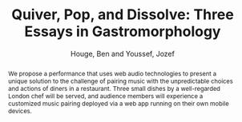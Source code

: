 --- 
title: "Quiver, Pop, and Dissolve: Three Essays in Gastromorphology" 
abstract: "We propose a performance that uses web audio technologies to present a unique solution to the challenge of pairing music with the unpredictable choices and actions of diners in a restaurant. Three small dishes by a well-regarded London chef will be served, and audience members will experience a customized music pairing deployed via a web app running on their own mobile devices." 
address: "London" 
author: "Houge, Ben and Youssef, Jozef"
webAuthor: "Ben Houge, Jozef Youssef" 
booktitle: "Proceedings of the International Web Audio Conference" 
editor: "Thalmann, Florian and Ewert, Sebastian" 
month: "August"
pages: "" 
publisher: "Queen Mary University of London" 
series: "WAC '17"
track: "Performance"  
year: "2017" 
id: "2017_EA_47" 
tags: year2017
media: none 
pdflink: /_data/papers/pdf/2017/2017_47.pdf
ISSN: 2663-5844
---